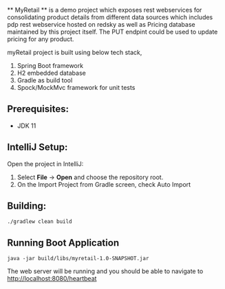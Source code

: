 ** MyRetail ** is a demo project which exposes rest webservices for consolidating product details from different data sources which includes pdp rest webservice hosted on redsky as well as Pricing database maintained by this project itself. The PUT endpint could be used to update pricing for any product.

myRetail project is built using below tech stack,

1. Spring Boot framework
2. H2 embedded database
3. Gradle as build tool
4. Spock/MockMvc framework for unit tests


Prerequisites:
--------------

* JDK 11

IntelliJ Setup:
---------------

Open the project in IntelliJ:

1. Select **File** -> **Open** and choose the repository root.
2. On the Import Project from Gradle screen, check Auto Import


Building:
---------

    ./gradlew clean build

Running Boot Application
--------------------

    java -jar build/libs/myretail-1.0-SNAPSHOT.jar

The web server will be running and you should be able to navigate to [http://localhost:8080/heartbeat]()

